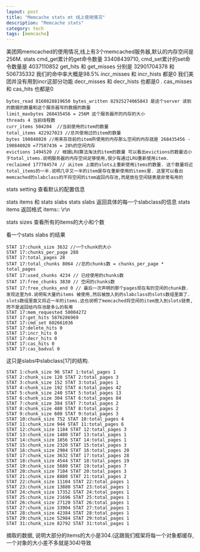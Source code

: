 ```yaml
---
layout: post
title: "Memcache stats mt 线上使用情况"
description: "Memcache stats"
category: tech
tags: [memcache]
---
```


美团网memcached的使用情况,线上有3个memcached服务器,默认的内存空间是256M.
stats
    cmd_get累计的get命令数量 33408439710, cmd_set累计的set命令数量是 4037110852
    get_hits 和 get_misses 分别是 32901704378 和 506735332 我们的命中率大概是98.5%
    incr_misses 和 incr_hists 都是0 我们美团并没有用到incr这部分功能
    decr_misses 和 decr_hists 也都是0 .
    cas_misses 和 cas_hits 也都是0

    bytes_read 8160828819650 bytes_written 82925274065843 是这个server 读到的数据的数量和这个服务器写的数据的数量
    limit_maxbytes 268435456 = 256M 这个服务器开的内存的大小
    threads 4 当前线程数
    curr_items 504204  //当前使用的item的数量
    total_items 422927023 //总共使用过的item的数量
    bytes 190848020 //用来存目前的item所使用的内存那么空闲的内存就是 268435456 - 190848020 =77587436 = 28%的空闲内存
    evictions 1494520 // 根据LRU算法淘汰的item的数量 可以看出evictions的数量远小于total_items.说明服务器的内存空间足够使用,很少有通过LRU重新使用item.
    reclaimed 177784574 // 从item 上面的slots上重新使用items的数量. 这个数量将近total_items的一半.说明几乎又一半的item是存在重新使用的items里. 这里可以看出memcached的slabclass的不将空闲的item返回内存池,而是放在空闲链表是非常有用的

stats setting 查看默认的配置信息

stats items 和 stats slabs
stats slabs 返回具体的每一个slabclass的信息
stats items 返回格式 items:: \r\n

stats sizes 查看所有的items的大小和个数

看一个stats slabs 的结果

    STAT 17:chunk_size 3632 //一个chunk的大小
    STAT 17:chunks_per_page 288 
    STAT 17:total_pages 28
    STAT 17:total_chunks 8064 //总的chunks数 = chunks_per_page * total_pages
    STAT 17:used_chunks 4234 // 已经使用的chunks数
    STAT 17:free_chunks 3830 // 空闲的chunks数
    STAT 17:free_chunks_end 0 // 最后一次声明的那个pages现在有的空闲的chunk数. 发现这里为0.说明有大量的items 被使用,然后被放入到的slabclass的slots数组里面了. slots数组里面又将近一半的items.这也说明了memcached将空闲的item放入到slots链表,而不是返回给内存池是多么的有用
    STAT 17:mem_requested 50004272
    STAT 17:get_hits 5876286969
    STAT 17:cmd_set 602661036
    STAT 17:delete_hits 0
    STAT 17:incr_hits 0
    STAT 17:decr_hits 0
    STAT 17:cas_hits 0
    STAT 17:cas_badval 0

这只是slabs中slabclass[17]的结构.

    STAT 1:chunk_size 96 STAT 1:total_pages 1
    STAT 2:chunk_size 120 STAT 2:total_pages 3
    STAT 3:chunk_size 152 STAT 3:total_pages 1
    STAT 4:chunk_size 192 STAT 4:total_pages 42
    STAT 5:chunk_size 240 STAT 5:total_pages 13
    STAT 6:chunk_size 304 STAT 6:total_pages 84
    STAT 7:chunk_size 384 STAT 7:total_pages 2
    STAT 8:chunk_size 480 STAT 8:total_pages 2
    STAT 9:chunk_size 600 STAT 9:total_pages 3
    STAT 10:chunk_size 752 STAT 10:total_pages 4
    STAT 11:chunk_size 944 STAT 11:total_pages 6
    STAT 12:chunk_size 1184 STAT 12:total_pages 3
    STAT 13:chunk_size 1480 STAT 13:total_pages 1
    STAT 14:chunk_size 1856 STAT 14:total_pages 1
    STAT 15:chunk_size 2320 STAT 15:total_pages 3
    STAT 16:chunk_size 2904 STAT 16:total_pages 20
    STAT 17:chunk_size 3632 STAT 17:total_pages 28
    STAT 18:chunk_size 4544 STAT 18:total_pages 19
    STAT 19:chunk_size 5680 STAT 19:total_pages 7
    STAT 20:chunk_size 7104 STAT 20:total_pages 3
    STAT 21:chunk_size 8880 STAT 21:total_pages 2
    STAT 22:chunk_size 11104 STAT 22:total_pages 1
    STAT 23:chunk_size 13880 STAT 23:total_pages 1
    STAT 24:chunk_size 17352 STAT 24:total_pages 1
    STAT 25:chunk_size 21696 STAT 25:total_pages 1
    STAT 26:chunk_size 27120 STAT 26:total_pages 1
    STAT 27:chunk_size 33904 STAT 27:total_pages 1
    STAT 28:chunk_size 42384 STAT 28:total_pages 1
    STAT 29:chunk_size 52984 STAT 29:total_pages 1
    STAT 31:chunk_size 82792 STAT 31:total_pages 1

摘取的数据, 说明大部分的items的大小是304.(这跟我们框架将每一个对象都缓存,一个对象的大小差不多就是304)导致

